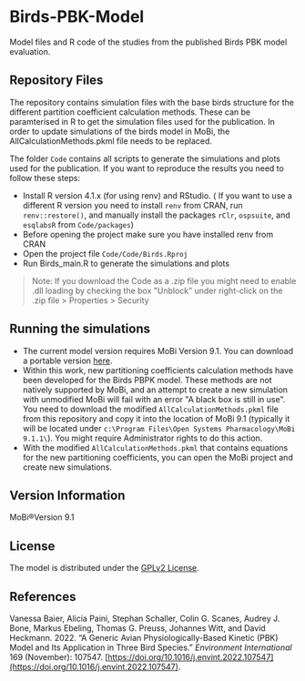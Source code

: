 # Birds-PBK-Model

Model files and R code of the studies from the published Birds PBK model evaluation.

## Repository Files
The repository contains simulation files with the base birds structure for the different partition coefficient calculation methods. These can be paramterised in R to get the simulation files used for the publication. In order to update simulations of the birds model in MoBi, the AllCalculationMethods.pkml file needs to be replaced.

The folder `Code` contains all scripts to generate the simulations and plots used for the publication. If you want to reproduce the results you need to follow these steps:

- Install R version 4.1.x (for using renv) and RStudio. ( If you want to use a different R version you need to install `renv` from CRAN, run `renv::restore()`, and manually install the packages `rClr`, `ospsuite`, and `esqlabsR` from `Code/packages`)
- Before opening the project make sure you have installed renv from CRAN
- Open the project file `Code/Code/Birds.Rproj`
- Run Birds_main.R to generate the simulations and plots

> Note: If you download the Code as a .zip file you might need to enable .dll loading by checking the box "Unblock" under right-click on the .zip file > Properties > Security

## Running the simulations

- The current model version requires MoBi Version 9.1. You can download a portable version [here](https://github.com/Open-Systems-Pharmacology/MoBi/releases/tag/v9.1).
- Within this work, new partitioning coefficients calculation methods have been developed for the Birds PBPK model. These methods are not natively supported by MoBi, and an attempt to create a new simulation with unmodified MoBi will fail with an error "A black box is still in use". You need to download the modified `AllCalculationMethods.pkml` file from this repository and copy it into the location of MoBi 9.1 (typically it will be located under `c:\Program Files\Open Systems Pharmacology\MoBi 9.1.1\`). You might require Administrator rights to do this action.
- With the modified `AllCalculationMethods.pkml` that contains equations for the new partitioning coefficients, you can open the MoBi project and create new simulations.

## Version Information
MoBi®Version 9.1

## License
The model is distributed under the [GPLv2 License](https://github.com/Open-Systems-Pharmacology/Suite/blob/develop/LICENSE).

## References
Vanessa Baier, Alicia Paini, Stephan Schaller, Colin G. Scanes, Audrey J. Bone, Markus Ebeling, Thomas G. Preuss, Johannes Witt, and David Heckmann. 2022. “A Generic Avian Physiologically-Based Kinetic (PBK) Model and Its Application in Three Bird Species.” _Environment International_ 169 (November): 107547. [https://doi.org/10.1016/j.envint.2022.107547](https://doi.org/10.1016/j.envint.2022.107547).
